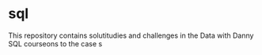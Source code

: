 # sql
This repository contains solutitudies and challenges in the Data with Danny SQL courseons to the case s
